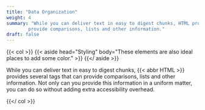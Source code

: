 ```yaml
---
title: "Data Organization"
weight: 4
summary: "While you can deliver text in easy to digest chunks, HTML provides several tags that can
        provide comparisons, lists and other information."
draft: false
---
```


{{< col >}}
    {{< aside head="Styling" body="These elements are also ideal places to add some color." >}}
    {{</ aside >}}
    <p>
        While you can deliver text in easy to digest chunks, {{< abbr HTML >}} provides several tags that can
        provide comparisons, lists and other information. Not only can you provide this information in a uniform
        matter, you can do so without adding extra accessibility overhead.
    </p>
{{</ col >}}
